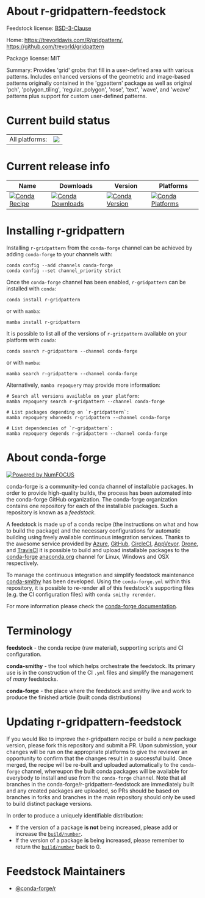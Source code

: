About r-gridpattern-feedstock
=============================

Feedstock license: [BSD-3-Clause](https://github.com/conda-forge/r-gridpattern-feedstock/blob/main/LICENSE.txt)

Home: https://trevorldavis.com/R/gridpattern/, https://github.com/trevorld/gridpattern

Package license: MIT

Summary: Provides 'grid' grobs that fill in a user-defined area with various patterns.  Includes enhanced versions of the geometric and image-based patterns originally contained in the 'ggpattern' package as well as original 'pch', 'polygon_tiling', 'regular_polygon', 'rose', 'text', 'wave', and 'weave' patterns plus support for custom user-defined patterns.

Current build status
====================


<table><tr><td>All platforms:</td>
    <td>
      <a href="https://dev.azure.com/conda-forge/feedstock-builds/_build/latest?definitionId=15547&branchName=main">
        <img src="https://dev.azure.com/conda-forge/feedstock-builds/_apis/build/status/r-gridpattern-feedstock?branchName=main">
      </a>
    </td>
  </tr>
</table>

Current release info
====================

| Name | Downloads | Version | Platforms |
| --- | --- | --- | --- |
| [![Conda Recipe](https://img.shields.io/badge/recipe-r--gridpattern-green.svg)](https://anaconda.org/conda-forge/r-gridpattern) | [![Conda Downloads](https://img.shields.io/conda/dn/conda-forge/r-gridpattern.svg)](https://anaconda.org/conda-forge/r-gridpattern) | [![Conda Version](https://img.shields.io/conda/vn/conda-forge/r-gridpattern.svg)](https://anaconda.org/conda-forge/r-gridpattern) | [![Conda Platforms](https://img.shields.io/conda/pn/conda-forge/r-gridpattern.svg)](https://anaconda.org/conda-forge/r-gridpattern) |

Installing r-gridpattern
========================

Installing `r-gridpattern` from the `conda-forge` channel can be achieved by adding `conda-forge` to your channels with:

```
conda config --add channels conda-forge
conda config --set channel_priority strict
```

Once the `conda-forge` channel has been enabled, `r-gridpattern` can be installed with `conda`:

```
conda install r-gridpattern
```

or with `mamba`:

```
mamba install r-gridpattern
```

It is possible to list all of the versions of `r-gridpattern` available on your platform with `conda`:

```
conda search r-gridpattern --channel conda-forge
```

or with `mamba`:

```
mamba search r-gridpattern --channel conda-forge
```

Alternatively, `mamba repoquery` may provide more information:

```
# Search all versions available on your platform:
mamba repoquery search r-gridpattern --channel conda-forge

# List packages depending on `r-gridpattern`:
mamba repoquery whoneeds r-gridpattern --channel conda-forge

# List dependencies of `r-gridpattern`:
mamba repoquery depends r-gridpattern --channel conda-forge
```


About conda-forge
=================

[![Powered by
NumFOCUS](https://img.shields.io/badge/powered%20by-NumFOCUS-orange.svg?style=flat&colorA=E1523D&colorB=007D8A)](https://numfocus.org)

conda-forge is a community-led conda channel of installable packages.
In order to provide high-quality builds, the process has been automated into the
conda-forge GitHub organization. The conda-forge organization contains one repository
for each of the installable packages. Such a repository is known as a *feedstock*.

A feedstock is made up of a conda recipe (the instructions on what and how to build
the package) and the necessary configurations for automatic building using freely
available continuous integration services. Thanks to the awesome service provided by
[Azure](https://azure.microsoft.com/en-us/services/devops/), [GitHub](https://github.com/),
[CircleCI](https://circleci.com/), [AppVeyor](https://www.appveyor.com/),
[Drone](https://cloud.drone.io/welcome), and [TravisCI](https://travis-ci.com/)
it is possible to build and upload installable packages to the
[conda-forge](https://anaconda.org/conda-forge) [anaconda.org](https://anaconda.org/)
channel for Linux, Windows and OSX respectively.

To manage the continuous integration and simplify feedstock maintenance
[conda-smithy](https://github.com/conda-forge/conda-smithy) has been developed.
Using the ``conda-forge.yml`` within this repository, it is possible to re-render all of
this feedstock's supporting files (e.g. the CI configuration files) with ``conda smithy rerender``.

For more information please check the [conda-forge documentation](https://conda-forge.org/docs/).

Terminology
===========

**feedstock** - the conda recipe (raw material), supporting scripts and CI configuration.

**conda-smithy** - the tool which helps orchestrate the feedstock.
                   Its primary use is in the construction of the CI ``.yml`` files
                   and simplify the management of *many* feedstocks.

**conda-forge** - the place where the feedstock and smithy live and work to
                  produce the finished article (built conda distributions)


Updating r-gridpattern-feedstock
================================

If you would like to improve the r-gridpattern recipe or build a new
package version, please fork this repository and submit a PR. Upon submission,
your changes will be run on the appropriate platforms to give the reviewer an
opportunity to confirm that the changes result in a successful build. Once
merged, the recipe will be re-built and uploaded automatically to the
`conda-forge` channel, whereupon the built conda packages will be available for
everybody to install and use from the `conda-forge` channel.
Note that all branches in the conda-forge/r-gridpattern-feedstock are
immediately built and any created packages are uploaded, so PRs should be based
on branches in forks and branches in the main repository should only be used to
build distinct package versions.

In order to produce a uniquely identifiable distribution:
 * If the version of a package **is not** being increased, please add or increase
   the [``build/number``](https://docs.conda.io/projects/conda-build/en/latest/resources/define-metadata.html#build-number-and-string).
 * If the version of a package **is** being increased, please remember to return
   the [``build/number``](https://docs.conda.io/projects/conda-build/en/latest/resources/define-metadata.html#build-number-and-string)
   back to 0.

Feedstock Maintainers
=====================

* [@conda-forge/r](https://github.com/orgs/conda-forge/teams/r/)


